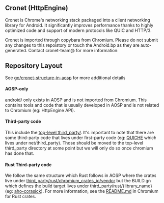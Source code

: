 ## Cronet (HttpEngine)

Cronet is Chrome's networking stack packaged into a client networking library for Android. It significantly improves performance thanks to highly optimized code and support of modern protocols like QUIC and HTTP/3.

Cronet is imported through copybara from Chromium. Please do not submit any changes to this repoistory or touch the Android.bp as they are auto-generated. Contact cronet-team@ for more information

## Repository Layout

See [go/cronet-structure-in-aosp](go/cronet-structure-in-aosp) for more additional details

#### AOSP-only

[android/](https://cs.android.com/android/platform/superproject/main/+/main:external/cronet/android/) only exists in AOSP and is not imported from Chromium. This contains tools and code that is usually developed in AOSP and is not related to Chromium (eg: HttpEngine API).

#### Third-party code

This include the [top-level third_party/](https://cs.android.com/android/platform/superproject/main/+/main:external/cronet/third_party/). It's important to note that there are some third-party code that lives under first-party code (eg: [QUICHE](https://cs.android.com/android/platform/superproject/main/+/main:external/cronet/net/third_party/quiche/) which lives under net/third_party). Those should be moved to the top-level third_party directory at some point but we will only do so once chromium has done that.


#### Rust Third-party code

We follow the same structure which Rust follows in AOSP where the crates live under [third_party/rust/chromium_crates_io/vendor](https://source.chromium.org/chromium/chromium/src/+/main:third_party/rust/chromium_crates_io/vendor/;l=1) but the BUILD.gn which defines the build target lives under third_party/rust/{library_name} (eg: [aho-corasick](https://source.chromium.org/chromium/chromium/src/+/main:third_party/rust/aho_corasick/)). For more information, see the [README.md](https://source.chromium.org/chromium/chromium/src/+/main:third_party/rust/README.md) in Chromium for Rust crates.
